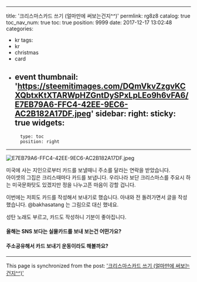 
---
title: '크리스마스카드 쓰기 (얼마만에 써보는건지^^)'
permlink: rg8z8
catalog: true
toc_nav_num: true
toc: true
position: 9999
date: 2017-12-17 13:02:48
categories:
- kr
tags:
- kr
- christmas
- card
- event
thumbnail: 'https://steemitimages.com/DQmVkvZzgvKCXQbtxKtXTARWpHZGntDySPxLpLEo9h6vFA6/E7EB79A6-FFC4-42EE-9EC6-AC2B182A17DF.jpeg'
sidebar:
    right:
        sticky: true
widgets:
    -
        type: toc
        position: right
---


![E7EB79A6-FFC4-42EE-9EC6-AC2B182A17DF.jpeg](https://steemitimages.com/DQmVkvZzgvKCXQbtxKtXTARWpHZGntDySPxLpLEo9h6vFA6/E7EB79A6-FFC4-42EE-9EC6-AC2B182A17DF.jpeg)

미국에 사는 지인으로부터 카드를 보낼때니 주소를 달라는 연락을 받았습니다.  
아이셋의 그집은 크리스때마다 카드를 보냅니다. 우리나라 보단 크리스마스를 주요시 하는 미국문화탓도 있겠지만 정을 나누고픈 마음이 강할 겁니다. 

이번에는 저희도 카드를 작성해서 보내기로 했습니다. 
아내와 전 돌려가면서 글을 작성 했습니다. @bakhasatang 는 그림으로 대신 했네요.  

성탄 노래도 부르고, 카드도 작성하니 기분이 좋아집니다. 

#### 올해는 SNS 보다는 실물카드를 보내 보는건 어떤가요? 
#### 주소공유해서 카드 보내기 운동이라도 해볼까요?

- - -

This page is synchronized from the post: ['크리스마스카드 쓰기 (얼마만에 써보는건지^^)'](https://steemit.com/@kingbit/rg8z8)
